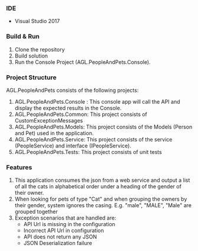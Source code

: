 ### IDE
- Visual Studio 2017  


### Build & Run
1. Clone the repository  
2. Build solution
3. Run the Console Project (AGL.PeopleAndPets.Console). 


### Project Structure
AGL.PeopleAndPets consists of the following projects:
1. AGL.PeopleAndPets.Console : 
   This console app will call the API and display the expected results in the Console.
2. AGL.PeopleAndPets.Common:
   This project consists of CustomExceptionMessages
3. AGL.PeopleAndPets.Models:
   This project consists of the Models (Person and Pet) used in the application.
4. AGL.PeopleAndPets.Service:
   This project consists of the service (PeopleService) and interface (IPeopleService).
5. AGL.PeopleAndPets.Tests:
   This project consists of unit tests

### Features
1. This application consumes the json from a web service and output a list of all the cats in alphabetical order under a heading of the gender of their owner.
2. When looking for pets of type "Cat" and when grouping the owners by their gender, system ignores the casing. E.g. "male", "MALE", "Male" are grouped together
3. Exception scenarios that are handled are:
   - API Url is missing in the configuration
   - Incorrect API Url in configuration
   - API does not return any JSON
   - JSON Deserialization failure



